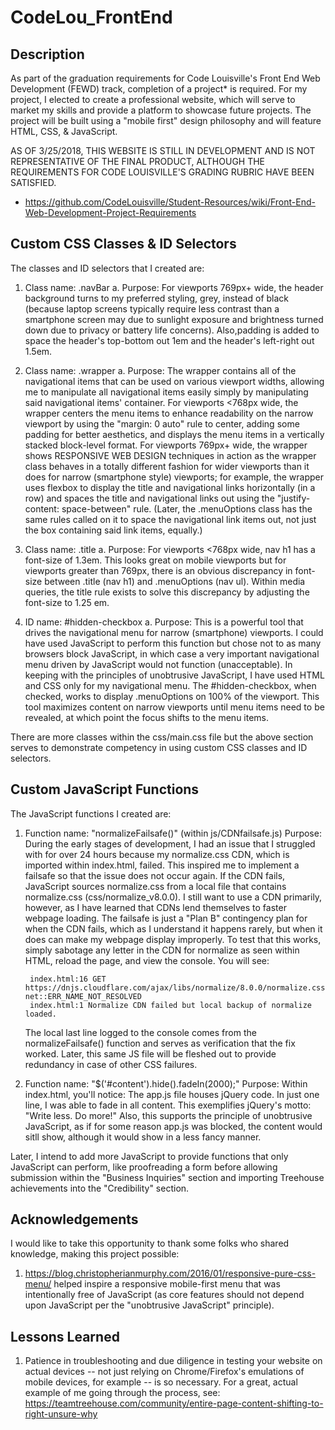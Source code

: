 # CodeLou_FrontEnd



## Description
As part of the graduation requirements for Code Louisville's Front End Web Development (FEWD) track, completion of a project* is required.  For my project, I elected to create a professional website, which will serve to market my skills and provide a platform to showcase future projects. The project will be built using a "mobile first" design philosophy and will feature HTML, CSS, & JavaScript.

AS OF 3/25/2018, THIS WEBSITE IS STILL IN DEVELOPMENT AND IS NOT REPRESENTATIVE OF THE FINAL PRODUCT, ALTHOUGH THE REQUIREMENTS FOR CODE LOUISVILLE'S GRADING RUBRIC HAVE BEEN SATISFIED.

* https://github.com/CodeLouisville/Student-Resources/wiki/Front-End-Web-Development-Project-Requirements



## Custom CSS Classes & ID Selectors
The classes and ID selectors that I created are:

1. Class name: .navBar
    a. Purpose: For viewports 769px+ wide, the header background turns to my preferred styling, grey, instead of black (because laptop screens typically require less contrast than a smartphone screen may due to sunlight exposure and brightness turned down due to privacy or battery life concerns). Also,padding is added to space the header's top-bottom out 1em and the header's left-right out 1.5em.

2. Class name: .wrapper
    a. Purpose: The wrapper contains all of the navigational items that can be used on various viewport widths, allowing me to manipulate all navigational items easily simply by manipulating said navigational items' container. For viewports <768px wide, the wrapper centers the menu items to enhance readability on the narrow viewport by using the "margin: 0 auto" rule to center, adding some padding for better aesthetics, and displays the menu items in a vertically stacked block-level format. For viewports 769px+ wide, the wrapper shows RESPONSIVE WEB DESIGN techniques in action as the wrapper class behaves in a totally different fashion for wider viewports than it does for narrow (smartphone style) viewports; for example, the wrapper uses flexbox to display the title and navigational links horizontally (in a row) and spaces the title and navigational links out using the "justify-content: space-between" rule. (Later, the .menuOptions class has the same rules called on it to space the navigational link items out, not just the box containing said link items, equally.)

3. Class name: .title
    a. Purpose: For viewports <768px wide, nav h1 has a font-size of 1.3em.  This looks great on mobile viewports but for viewports greater than 769px, there is an obvious discrepancy in font-size between .title (nav h1) and .menuOptions (nav ul). Within media queries, the title rule exists to solve this discrepancy by adjusting the font-size to 1.25 em.

4. ID name: #hidden-checkbox
    a. Purpose: This is a powerful tool that drives the navigational menu for narrow (smartphone) viewports. I could have used JavaScript to perform this function but chose not to as many browsers block JavaScript, in which case a very important navigational menu driven by JavaScript would not function (unacceptable). In keeping with the principles of unobtrusive JavaScript, I have used HTML and CSS only for my navigational menu. The #hidden-checkbox, when checked, works to display .menuOptions on 100% of the viewport. This tool maximizes content on narrow viewports until menu items need to be revealed, at which point the focus shifts to the menu items.

There are more classes within the css/main.css file but the above section serves to demonstrate competency in using custom CSS classes and ID selectors.



## Custom JavaScript Functions
The JavaScript functions I created are:

1. Function name: "normalizeFailsafe()" (within js/CDNfailsafe.js)
    Purpose: During the early stages of development, I had an issue that I struggled with for over 24 hours because my normalize.css CDN, which is imported within index.html, failed. This inspired me to implement a failsafe so that the issue does not occur again. If the CDN fails, JavaScript sources normalize.css from a local file that contains normalize.css (css/normalize_v8.0.0).  I still want to use a CDN primarily, however, as I have learned that CDNs lend themselves to faster webpage loading. The failsafe is just a "Plan B" contingency plan for when the CDN fails, which as I understand it happens rarely, but when it does can make my webpage display improperly. To test that this works, simply sabotage any letter in the CDN for normalize as seen within HTML, reload the page, and view the console. You will see:

        index.html:16 GET https://dnjs.cloudflare.com/ajax/libs/normalize/8.0.0/normalize.css net::ERR_NAME_NOT_RESOLVED
        index.html:1 Normalize CDN failed but local backup of normalize loaded.

    The local last line logged to the console comes from the normalizeFailsafe() function and serves as verification that the fix worked.  Later, this same JS file will be fleshed out to provide redundancy in case of other CSS failures.

2. Function name: "$('#content').hide().fadeIn(2000);"
    Purpose: Within index.html, you'll notice:
        <script src="https://ajax.googleapis.com/ajax/libs/jquery/3.3.1/jquery.min.js"></script>
        <script src="js/app.js" type="text/javascript" charset="utf-8"></script>
    The app.js file houses jQuery code. In just one line, I was able to fade in all content. This exemplifies jQuery's motto: "Write less. Do more!" Also, this supports the principle of unobtrusive JavaScript, as if for some reason app.js was blocked, the content would sitll show, although it would show in a less fancy manner.

Later, I intend to add more JavaScript to provide functions that only JavaScript can perform, like proofreading a form before allowing submission within the "Business Inquiries" section and importing Treehouse achievements into the "Credibility" section.



## Acknowledgements
I would like to take this opportunity to thank some folks who shared knowledge, making this project possible:

1. https://blog.christopherianmurphy.com/2016/01/responsive-pure-css-menu/ helped inspire a responsive mobile-first menu that was intentionally free of JavaScript (as core features should not depend upon JavaScript per the "unobtrusive JavaScript" principle).


## Lessons Learned
1. Patience in troubleshooting and due diligence in testing your website on actual devices -- not just relying on Chrome/Firefox's emulations of mobile devices, for example -- is so necessary.  For a great, actual example of me going through the process, see: https://teamtreehouse.com/community/entire-page-content-shifting-to-right-unsure-why